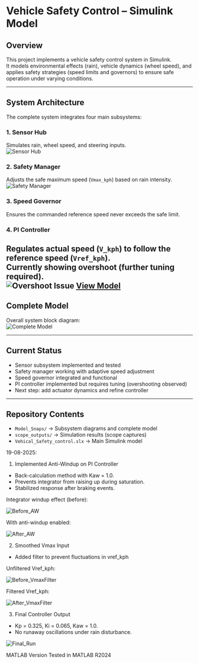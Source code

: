 # Vehicle Safety Control – Simulink Model

## Overview
This project implements a vehicle safety control system in Simulink.  
It models environmental effects (rain), vehicle dynamics (wheel speed), and applies safety strategies (speed limits and governors) to ensure safe operation under varying conditions.

---

## System Architecture
The complete system integrates four main subsystems:

### 1. Sensor Hub
Simulates rain, wheel speed, and steering inputs.  
![Sensor Hub](scope_outputs/Sensor_outputs.png)

### 2. Safety Manager
Adjusts the safe maximum speed (`Vmax_kph`) based on rain intensity.  
![Safety Manager](scope_outputs/Safety_manager_output.png)

### 3. Speed Governor
Ensures the commanded reference speed never exceeds the safe limit.  

### 4. PI Controller
Regulates actual speed (`V_kph`) to follow the reference speed (`Vref_kph`).  
Currently showing overshoot (further tuning required).  
![Overshoot Issue](scope_outputs/oershooting_issue.png)
[View Model](Model_Snaps/PI_Controller.pdf)
---

## Complete Model
Overall system block diagram:  
![Complete Model](Model_Snaps/completeModel.png)

---

## Current Status
- Sensor subsystem implemented and tested  
- Safety manager working with adaptive speed adjustment  
- Speed governor integrated and functional  
- PI controller implemented but requires tuning (overshooting observed)  
- Next step: add actuator dynamics and refine controller

---

## Repository Contents
- `Model_Snaps/` → Subsystem diagrams and complete model  
- `scope_outputs/` → Simulation results (scope captures)  
- `Vehical_Safety_control.slx` → Main Simulink model

19-08-2025: 

1. Implemented Anti-Windup on PI Controller
- Back-calculation method with Kaw = 1.0.
- Prevents integrator from raising up during saturation.
- Stabilized response after braking events.

Integrator windup effect (before):

![Before_AW](scope_outputs/oershooting_issue.png)

With anti-windup enabled:

![After_AW](scope_outputs/After_adding_transfer_function_to_vmax_kph.png)

2. Smoothed Vmax Input
- Added  filter to prevent fluctuations in vref_kph


Unfiltered Vref_kph:

![Before_VmaxFilter](scope_outputs/before_adding%20transfer_function_to_vmax_kph.png)

Filtered Vref_kph:

![After_VmaxFilter](scope_outputs/After_adding_transfer_function_to_vmax_kph.png)

3. Final Controller Output
- Kp = 0.325, Ki = 0.065, Kaw = 1.0.
- No runaway oscillations under rain disturbance.

![Final_Run](scope_outputs/tuned_kp_ki_result.png)

MATLAB Version
Tested in MATLAB R2024
